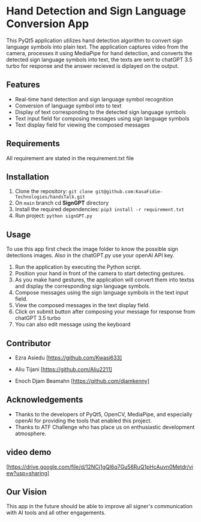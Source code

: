 # Hand Detection and Sign Language Conversion App

This PyQt5 application utilizes hand detection algorithm to convert sign language symbols into plain text. The application captures video from the camera, processes it using MediaPipe for hand detection, and converts the detected sign language symbols into text, the texts are sent to chatGPT 3.5 turbo for response and the answer recieved is diplayed on the output.

## Features
- Real-time hand detection and sign language symbol recognition
- Conversion of language symbol into to text
- Display of text corresponding to the detected sign language symbols
- Text input field for composing messages using sign language symbols
- Text display field for viewing the composed messages


## Requirements
All requirement are stated in the requirement.txt file

## Installation
1. Clone the repository: `git clone git@github.com:KasaFidie-Technologies/handsTalk.git`
2. On `main` branch cd **SignGPT** directory
3. Install the required dependencies: `pip3 install -r requirement.txt`
4. Run project: `python signGPT.py`


## Usage
To use this app first check the image folder to know the possible sign detections images. Also in the chatGPT.py use your openAI API key.
1. Run the application by executing the Python script.
2. Position your hand in front of the camera to start detecting gestures.
3. As you make hand gestures, the application will convert them into textss and display the corresponding sign language symbols.
4. Compose messages using the sign language symbols in the text input field.
5. View the composed messages in the text display field.
6. Click on submit button after composing your message for response from chatGPT 3.5 turbo
7. You can also edit message using the keyboard


## Contributor
- Ezra Asiedu
[https://github.com/Kwasi633]

- Aliu Tijani
[https://github.com/Aliu2211]

- Enoch Djam Beamahn
[https://github.com/djamkenny]

## Acknowledgements
- Thanks to the developers of PyQt5, OpenCV, MediaPipe, and especially openAI for providing the tools that enabled this project.
-  Thanks to ATF Challenge who has place us on enthusiastic development atmosphere.

## video demo
[https://drive.google.com/file/d/12NCj1gQI6q7Gu56RuQ1pHcAuvn0Metdr/view?usp=sharing]


## Our Vision

This app in the future should be able to improve all signer's communication with AI tools and all other engagements. 
